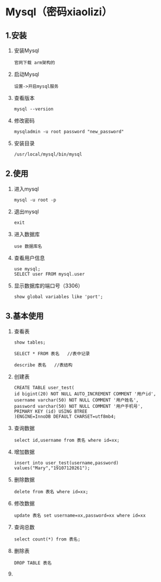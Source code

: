 # Mysql（密码xiaolizi）

## 1.安装

1. 安装Mysql

   ```
   官网下载 arm架构的
   ```

2. 启动Mysql

   ```
   设置->开启mysql服务
   ```

3. 查看版本

   ```
   mysql --version
   ```

4. 修改密码

   ```
   mysqladmin -u root password "new_password"
   ```

5. 安装目录

   ```
   /usr/local/mysql/bin/mysql
   ```

   

## 2.使用

1. 进入mysql

   ```
   mysql -u root -p 
   ```

2. 退出mysql

   ```
   exit
   ```

3. 进入数据库

   ```
   use 数据库名
   ```

   

4. 查看用户信息

   ```
   use mysql;
   SELECT user FROM mysql.user
   ```

5. 显示数据库的端口号（3306）

   ```
   show global variables like 'port';  
   ```


## 3.基本使用

1. 查看表

   ```
   show tables;
   
   SELECT * FROM 表名   //表中记录
   
   describe 表名   //表结构
   ```

   

2. 创建表

   ```
   CREATE TABLE user_test(
   id bigint(20) NOT NULL AUTO_INCREMENT COMMENT '用户id',
   username varchar(50) NOT NULL COMMENT '用户姓名',
   password varchar(50) NOT NULL COMMENT '用户手机号',
   PRIMARY KEY (id) USING BTREE
   )ENGINE=InnoDB DEFAULT CHARSET=utf8mb4;
   
   ```

3. 查询数据

   ```
   select id,username from 表名 where id=xx;
   ```

3. 增加数据

   ```
   insert into user_test(username,password) values("Mary","19107120261");
   ```

4. 删除数据

   ```
   delete from 表名 where id=xx;
   ```

6. 修改数据

   ```
   update 表名 set username=xx,password=xx where id=xx
   ```

7. 查询总数

   ```
   select count(*) from 表名;
   ```

4. 删除表

   ```
   DROP TABLE 表名
   ```

5. 